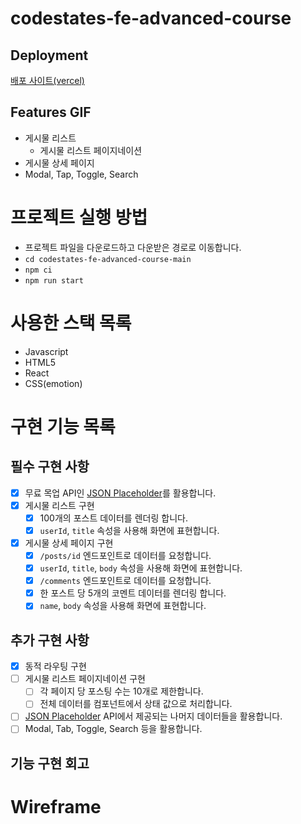 # codestates-fe-advanced-course

## Deployment

[배포 사이트(vercel)](https://codestates-fe-advanced-course.vercel.app/)

## Features GIF

- 게시물 리스트
  - 게시물 리스트 페이지네이션
- 게시물 상세 페이지
- Modal, Tap, Toggle, Search

# 프로젝트 실행 방법

- 프로젝트 파일을 다운로드하고 다운받은 경로로 이동합니다.
- `cd codestates-fe-advanced-course-main`
- `npm ci`
- `npm run start`

# 사용한 스택 목록

- Javascript
- HTML5
- React
- CSS(emotion)

# 구현 기능 목록

## 필수 구현 사항

- [x] 무료 목업 API인 [JSON Placeholder](https://jsonplaceholder.typicode.com/)를 활용합니다.
- [x] 게시물 리스트 구현
  - [x] 100개의 포스트 데이터를 렌더링 합니다.
  - [x] `userId`, `title` 속성을 사용해 화면에 표현합니다.
- [x] 게시물 상세 페이지 구현
  - [x] `/posts/id` 엔드포인트로 데이터를 요청합니다.
  - [x] `userId`, `title`, `body` 속성을 사용해 화면에 표현합니다.
  - [x] `/comments` 엔드포인트로 데이터를 요청합니다.
  - [x] 한 포스트 당 5개의 코멘트 데이터를 렌더링 합니다.
  - [x] `name`, `body` 속성을 사용해 화면에 표현합니다.
  
## 추가 구현 사항

- [x] 동적 라우팅 구현
- [ ] 게시물 리스트 페이지네이션 구현
  - [ ] 각 페이지 당 포스팅 수는 10개로 제한합니다.
  - [ ] 전체 데이터를 컴포넌트에서 상태 값으로 처리합니다.
- [ ] [JSON Placeholder](https://jsonplaceholder.typicode.com/) API에서 제공되는 나머지 데이터들을 활용합니다.
- [ ] Modal, Tab, Toggle, Search 등을 활용합니다.

## 기능 구현 회고

# Wireframe
